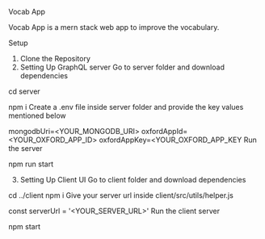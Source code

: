 Vocab App


Vocab App is a mern stack web app to improve the vocabulary.

Setup

1. Clone the Repository
2. Setting Up GraphQL server
Go to server folder and download dependencies

cd server

npm i
Create a .env file inside server folder and provide the key values mentioned below

mongodbUri=<YOUR_MONGODB_URI>
oxfordAppId=<YOUR_OXFORD_APP_ID>
oxfordAppKey=<YOUR_OXFORD_APP_KEY
Run the server

npm run start


3. Setting Up Client UI
Go to client folder and download dependencies

cd ../client
npm i
Give your server url inside client/src/utils/helper.js

const serverUrl = '<YOUR_SERVER_URL>'
Run the client server

npm start
